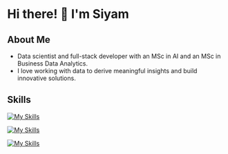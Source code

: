 # Hi there! 👋 I'm Siyam

## About Me
- Data scientist and full-stack developer with an MSc in AI and an MSc in Business Data Analytics.
- I love working with data to derive meaningful insights and build innovative solutions.

## Skills
[![My Skills](https://skillicons.dev/icons?i=py,tensorflow,pytorch,sklearn,a,js,express,nodejs,mongo,postman,b,ts,react,next,tailwindcss,html,css)](https://skillicons.dev)

[![My Skills](https://skillicons.dev/icons?i=docker,git)](https://skillicons.dev)

[![My Skills](https://skillicons.dev/icons?i=java,c,postgres,mysql)](https://skillicons.dev)

